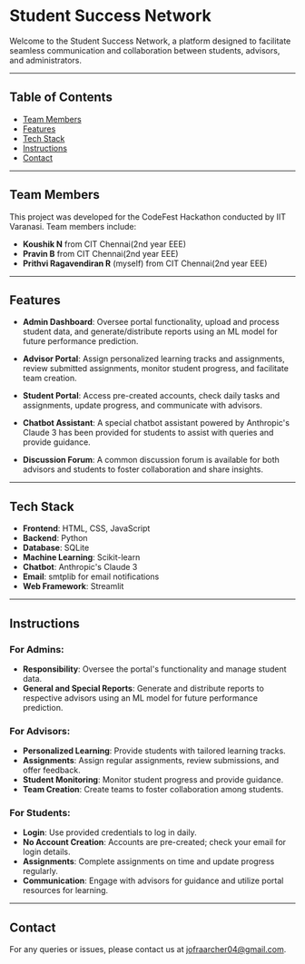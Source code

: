 # Student Success Network

Welcome to the Student Success Network, a platform designed to facilitate seamless communication and collaboration between students, advisors, and administrators.

---

## Table of Contents

- [Team Members](#team-members)
- [Features](#features)
- [Tech Stack](#tech-stack)
- [Instructions](#instructions)
- [Contact](#contact)

---

## Team Members

This project was developed for the CodeFest Hackathon conducted by IIT Varanasi. Team members include:

- **Koushik N** from CIT Chennai(2nd year EEE)
- **Pravin B** from CIT Chennai(2nd year EEE)
- **Prithvi Ragavendiran R** (myself) from CIT Chennai(2nd year EEE)

---

## Features

- **Admin Dashboard**: Oversee portal functionality, upload and process student data, and generate/distribute reports using an ML model for future performance prediction.
  
- **Advisor Portal**: Assign personalized learning tracks and assignments, review submitted assignments, monitor student progress, and facilitate team creation.
  
- **Student Portal**: Access pre-created accounts, check daily tasks and assignments, update progress, and communicate with advisors.

- **Chatbot Assistant**: A special chatbot assistant powered by Anthropic's Claude 3 has been provided for students to assist with queries and provide guidance.

- **Discussion Forum**: A common discussion forum is available for both advisors and students to foster collaboration and share insights.

---

## Tech Stack

- **Frontend**: HTML, CSS, JavaScript
- **Backend**: Python
- **Database**: SQLite
- **Machine Learning**: Scikit-learn
- **Chatbot**: Anthropic's Claude 3
- **Email**: smtplib for email notifications
- **Web Framework**: Streamlit

---

## Instructions

### For Admins:

- **Responsibility**: Oversee the portal's functionality and manage student data.
- **General and Special Reports**: Generate and distribute reports to respective advisors using an ML model for future performance prediction.

### For Advisors:

- **Personalized Learning**: Provide students with tailored learning tracks.
- **Assignments**: Assign regular assignments, review submissions, and offer feedback.
- **Student Monitoring**: Monitor student progress and provide guidance.
- **Team Creation**: Create teams to foster collaboration among students.

### For Students:

- **Login**: Use provided credentials to log in daily.
- **No Account Creation**: Accounts are pre-created; check your email for login details.
- **Assignments**: Complete assignments on time and update progress regularly.
- **Communication**: Engage with advisors for guidance and utilize portal resources for learning.

---

## Contact

For any queries or issues, please contact us at [jofraarcher04@gmail.com](mailto:jofraarcher04@gmail.com).
